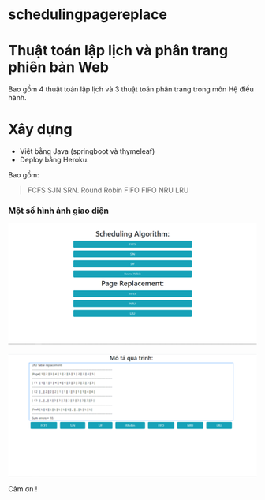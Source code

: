 # schedulingpagereplace
# Thuật toán lập lịch và phân trang phiên bản Web

Bao gồm 4 thuật toán lập lịch và 3 thuật toán phân trang trong môn Hệ điều hành.

# Xây dựng 

  - Viêt bằng Java (springboot và thymeleaf)
  - Deploy bằng Heroku.

Bao gồm:

> FCFS
> SJN
> SRN.
> Round Robin
> FIFO
> FIFO
> NRU
> LRU
### Một số hình ảnh giao diện




![Màn hình bắt đầu](https://github.com/Iamthankyou/schedulingpagereplace/blob/master/Screenshot%20(76).png?raw=true)

![](https://github.com/Iamthankyou/schedulingpagereplace/blob/master/Screenshot%20(77).png?raw=true)

Cảm ơn !
